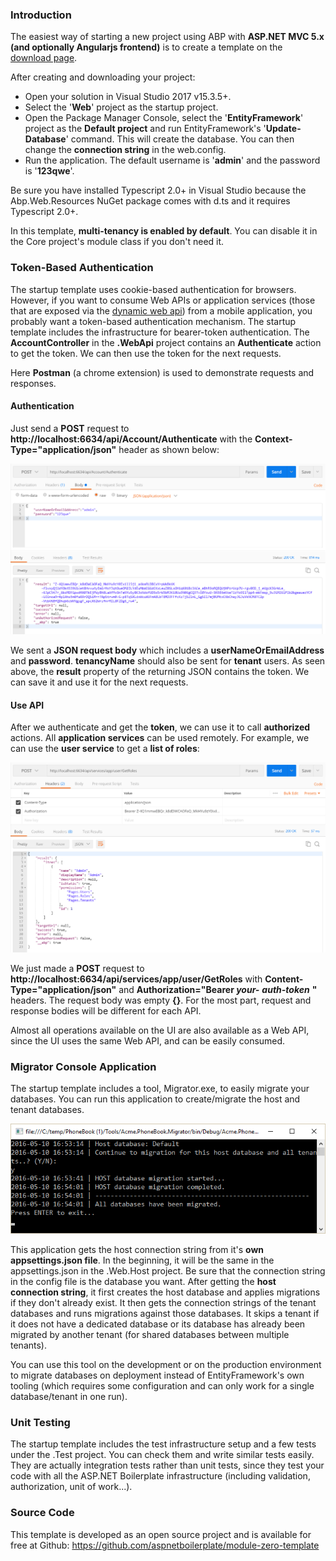 ### Introduction

The easiest way of starting a new project using ABP with **ASP.NET MVC 5.x (and optionally Angularjs frontend)** is to create a template on the [download page](/Templates).

After creating and downloading your project:

-   Open your solution in Visual Studio 2017 v15.3.5+.
-   Select the '**Web**' project as the startup project.
-   Open the Package Manager Console, select the '**EntityFramework**' project
    as the **Default project** and run EntityFramework's
    '**Update-Database**' command. This will create the database. You
    can then change the **connection string** in the web.config.
-   Run the application. The default username is '**admin**' and the password is
    '**123qwe**'.

Be sure you have installed Typescript 2.0+ in Visual Studio
because the Abp.Web.Resources NuGet package comes with d.ts and it requires
Typescript 2.0+.

In this template, **multi-tenancy is enabled by default**. You can
disable it in the Core project's module class if you don't need it.

### Token-Based Authentication

The startup template uses cookie-based authentication for browsers. However,
if you want to consume Web APIs or application services (those that are
exposed via the [dynamic web api](/Pages/Documents/Dynamic-Web-API)) from a
mobile application, you probably want a token-based authentication
mechanism. The startup template includes the infrastructure for bearer-token
 authentication. The **AccountController** in the **.WebApi** project contains
an **Authenticate** action to get the token. We can then use the token for the
next requests.

Here **Postman** (a chrome extension) is used to demonstrate
requests and responses.

#### Authentication

Just send a **POST** request to
**http://localhost:6634/api/Account/Authenticate** with the
**Context-Type="application/json"** header as shown below:

<img src="../images/startup-mvc5-postman-authanticate.png" alt="Request for token" class="img-thumbnail" />

We sent a **JSON request body** which includes a **userNameOrEmailAddress** and
**password**. **tenancyName** should also be sent for **tenant** users.
As seen above, the **result** property of the returning JSON contains the token.
We can save it and use it for the next requests.

#### Use API

After we authenticate and get the **token**, we can use it to call
**authorized** actions. All **application services** can be
used remotely. For example, we can use the **user service** to get a
**list of roles**:

<img src="../images/startup-mvc5-postman-getroles.png" alt="Authorization via token" class="img-thumbnail" />

We just made a **POST** request to
**http://localhost:6634/api/services/app/user/GetRoles** with
**Content-Type="application/json"** and **Authorization="Bearer
*your-*** ***auth-token*** **"** headers. The request body was empty **{}**.
For the most part, request and response bodies will be different for each API.

Almost all operations available on the UI are also available as a Web API,
since the UI uses the same Web API, and can be easily consumed.

### Migrator Console Application

The startup template includes a tool, Migrator.exe, to easily migrate your
databases. You can run this application to create/migrate the host and
tenant databases.

<img src="../images/database-migrator.png" alt="Database Migrator" class="img-thumbnail" />

This application gets the host connection string from it's **own
appsettings.json file**. In the beginning, it will be the 
same in the appsettings.json in the .Web.Host project. 
Be sure that the connection string
in the config file is the database you want. After getting the **host**
**connection string**, it first creates the host database and applies
migrations if they don't already exist. It then gets the connection strings of the
tenant databases and runs migrations against those databases. It skips a
tenant if it does not have a dedicated database or its database has already
been migrated by another tenant (for shared databases between multiple
tenants).

You can use this tool on the development or on the production environment to
migrate databases on deployment instead of EntityFramework's own
tooling (which requires some configuration and can only work for a single
database/tenant in one run).

### Unit Testing

The startup template includes the test infrastructure setup and a few tests
under the .Test project. You can check them and write similar tests
easily. They are actually integration tests rather than unit tests,
since they test your code with all the ASP.NET Boilerplate infrastructure
(including validation, authorization, unit of work...).

### Source Code

This template is developed as an open source project and is available for free at Github:
<https://github.com/aspnetboilerplate/module-zero-template>
